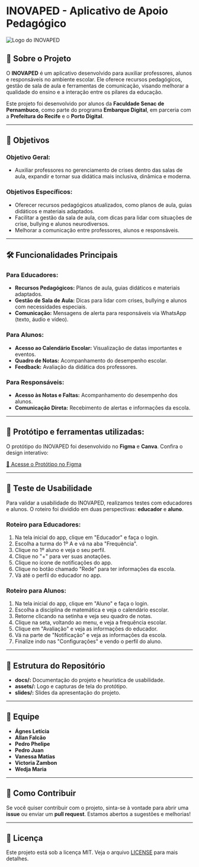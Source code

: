 # INOVAPED - Aplicativo de Apoio Pedagógico

![Logo do INOVAPED](https://github.com/user-attachments/assets/bc575f6d-e9f2-48de-95be-06e6df61e17f)

## 📖 Sobre o Projeto

O **INOVAPED** é um aplicativo desenvolvido para auxiliar professores, alunos e responsáveis no ambiente escolar. Ele oferece recursos pedagógicos, gestão de sala de aula e ferramentas de comunicação, visando melhorar a qualidade do ensino e a interação entre os pilares da educação.

Este projeto foi desenvolvido por alunos da **Faculdade Senac de Pernambuco**, como parte do programa **Embarque Digital**, em parceria com a **Prefeitura do Recife** e o **Porto Digital**.

---

## 🎯 Objetivos

### Objetivo Geral:
- Auxiliar professores no gerenciamento de crises dentro das salas de aula, expandir e tornar sua didática mais inclusiva, dinâmica e moderna.

### Objetivos Específicos:
- Oferecer recursos pedagógicos atualizados, como planos de aula, guias didáticos e materiais adaptados.
- Facilitar a gestão da sala de aula, com dicas para lidar com situações de crise, bullying e alunos neurodiversos.
- Melhorar a comunicação entre professores, alunos e responsáveis.

---

## 🛠️ Funcionalidades Principais

### Para Educadores:
- **Recursos Pedagógicos:** Planos de aula, guias didáticos e materiais adaptados.
- **Gestão de Sala de Aula:** Dicas para lidar com crises, bullying e alunos com necessidades especiais.
- **Comunicação:** Mensagens de alerta para responsáveis via WhatsApp (texto, áudio e vídeo).

### Para Alunos:
- **Acesso ao Calendário Escolar:** Visualização de datas importantes e eventos.
- **Quadro de Notas:** Acompanhamento do desempenho escolar.
- **Feedback:** Avaliação da didática dos professores.

### Para Responsáveis:
- **Acesso às Notas e Faltas:** Acompanhamento do desempenho dos alunos.
- **Comunicação Direta:** Recebimento de alertas e informações da escola.

---

## 🎨 Protótipo e ferramentas utilizadas:

O protótipo do INOVAPED foi desenvolvido no **Figma** e **Canva**. Confira o design interativo:

[🔗 Acesse o Protótipo no Figma](https://www.figma.com/proto/3uNt8paY2WVpaFspci2xFw/Telas-prot%C3%B3tipo-inovaped?node-id=4-2&p=f&t=AxNUUnlSS6FUkP8p-0&scaling=min-zoom&content-scaling=fixed&page-id=0%3A1&starting-point-node-id=4%3A2)

---

## 🧪 Teste de Usabilidade

Para validar a usabilidade do INOVAPED, realizamos testes com educadores e alunos. O roteiro foi dividido em duas perspectivas: **educador** e **aluno**.

### Roteiro para Educadores:
1. Na tela inicial do app, clique em "Educador" e faça o login.
2. Escolha a turma do 1º A e vá na aba "Frequência".
3. Clique no 1º aluno e veja o seu perfil.
4. Clique no "+" para ver suas anotações.
5. Clique no ícone de notificações do app.
6. Clique no botão chamado "Rede" para ter informações da escola.
7. Vá até o perfil do educador no app.

### Roteiro para Alunos:
1. Na tela inicial do app, clique em "Aluno" e faça o login.
2. Escolha a disciplina de matemática e veja o calendário escolar.
3. Retorne clicando na setinha e veja seu quadro de notas.
4. Clique na seta, voltando ao menu, e veja a frequência escolar.
5. Clique em "Avaliação" e veja as informações do educador.
6. Vá na parte de "Notificação" e veja as informações da escola.
7. Finalize indo nas "Configurações" e vendo o perfil do aluno.

---

## 📂 Estrutura do Repositório

- **docs/:** Documentação do projeto e heurística de usabilidade.
- **assets/:** Logo e capturas de tela do protótipo.
- **slides/:** Slides da apresentação do projeto.

---

## 👥 Equipe

- **Ágnes Letícia**
- **Allan Falcão**
- **Pedro Phelipe**
- **Pedro Juan**
- **Vanessa Matias**
- **Victoria Zambon**
- **Wedja Maria**

---


## 📝 Como Contribuir

Se você quiser contribuir com o projeto, sinta-se à vontade para abrir uma **issue** ou enviar um **pull request**. Estamos abertos a sugestões e melhorias!

---

## 📄 Licença

Este projeto está sob a licença MIT. Veja o arquivo [LICENSE](LICENSE) para mais detalhes.
